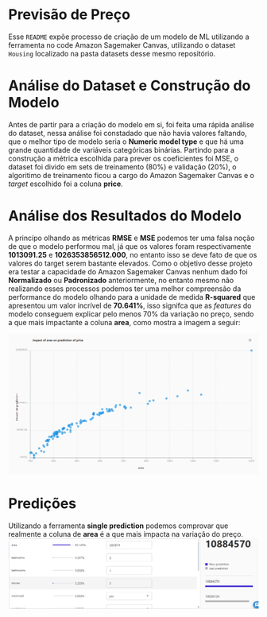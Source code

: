 # Previsão de Preço

Esse `README` expõe processo de criação de um modelo de ML utilizando a ferramenta no code Amazon Sagemaker Canvas, utilizando o dataset `Housing` localizado na pasta datasets desse mesmo repositório.

# Análise do Dataset e Construção do Modelo

Antes de partir para a criação do modelo em si, foi feita uma rápida análise do dataset, nessa análise foi constadado que não havia valores faltando, que o melhor tipo de modelo seria o **Numeric model type** e que há uma grande quantidade de variáveis categóricas binárias. Partindo para a construção a métrica escolhida para prever os coeficientes foi MSE, o dataset foi divido em sets de treinamento (80%) e validação (20%), o algoritimo de treinamento ficou a cargo do Amazon Sagemaker Canvas e o *target* escolhido foi a coluna **price**.

# Análise dos Resultados do Modelo

A princípo olhando as métricas **RMSE** e **MSE** podemos ter uma falsa noção de que o modelo performou mal, já que os valores foram respectivamente **1013091.25** e **1026353856512.000**, no entanto isso se deve fato de que os valores do target serem bastante elevados. Como o objetivo desse projeto era testar a capacidade do Amazon Sagemaker Canvas nenhum dado foi **Normalizado** ou **Padronizado** anteriormente, no entanto mesmo não realizando esses processos podemos ter uma melhor compreensão da performance do modelo olhando para a unidade de medida **R-squared** que apresentou um valor incrível de **70.641%**, isso signifca que as *features* do modelo conseguem explicar pelo menos 70% da variação no preço, sendo a que mais impactante a coluna **area**, como mostra a imagem a seguir:

![image](assets\area_grafico.png)

# Predições

Utilizando a ferramenta **single prediction** podemos comprovar que realmente a coluna de **area** é a que mais impacta na variação do preço.
![image](assets\impacto.png)